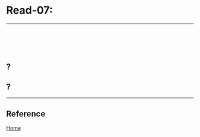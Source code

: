 # Read-07:

***


# <br>



## ? <br>



## ?

***

## Reference

[]()


[]()


[ Home ](../README.md)
